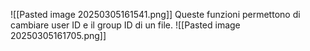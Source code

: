 ![[Pasted image 20250305161541.png]]
Queste funzioni permettono di cambiare user ID e il group ID di un file.
![[Pasted image 20250305161705.png]]
